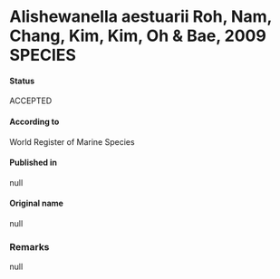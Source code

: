 # Alishewanella aestuarii Roh, Nam, Chang, Kim, Kim, Oh & Bae, 2009 SPECIES

#### Status
ACCEPTED

#### According to
World Register of Marine Species

#### Published in
null

#### Original name
null

### Remarks
null